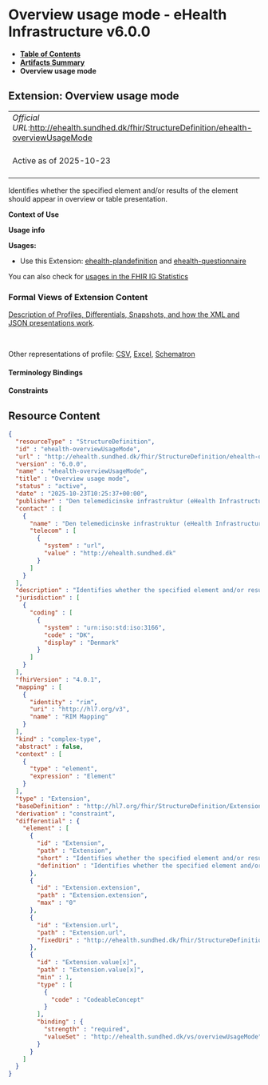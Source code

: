 # Overview usage mode - eHealth Infrastructure v6.0.0

* [**Table of Contents**](toc.md)
* [**Artifacts Summary**](artifacts.md)
* **Overview usage mode**

## Extension: Overview usage mode 

| | |
| :--- | :--- |
| *Official URL*:http://ehealth.sundhed.dk/fhir/StructureDefinition/ehealth-overviewUsageMode | *Version*:6.0.0 |
| Active as of 2025-10-23 | *Computable Name*:ehealth-overviewUsageMode |

Identifies whether the specified element and/or results of the element should appear in overview or table presentation.

**Context of Use**

**Usage info**

**Usages:**

* Use this Extension: [ehealth-plandefinition](StructureDefinition-ehealth-plandefinition.md) and [ehealth-questionnaire](StructureDefinition-ehealth-questionnaire.md)

You can also check for [usages in the FHIR IG Statistics](https://packages2.fhir.org/xig/dk.ehealth.sundhed.fhir.ig.core|current/StructureDefinition/ehealth-overviewUsageMode)

### Formal Views of Extension Content

 [Description of Profiles, Differentials, Snapshots, and how the XML and JSON presentations work](http://build.fhir.org/ig/FHIR/ig-guidance/readingIgs.html#structure-definitions). 

 

Other representations of profile: [CSV](StructureDefinition-ehealth-overviewUsageMode.csv), [Excel](StructureDefinition-ehealth-overviewUsageMode.xlsx), [Schematron](StructureDefinition-ehealth-overviewUsageMode.sch) 

#### Terminology Bindings

#### Constraints



## Resource Content

```json
{
  "resourceType" : "StructureDefinition",
  "id" : "ehealth-overviewUsageMode",
  "url" : "http://ehealth.sundhed.dk/fhir/StructureDefinition/ehealth-overviewUsageMode",
  "version" : "6.0.0",
  "name" : "ehealth-overviewUsageMode",
  "title" : "Overview usage mode",
  "status" : "active",
  "date" : "2025-10-23T10:25:37+00:00",
  "publisher" : "Den telemedicinske infrastruktur (eHealth Infrastructure)",
  "contact" : [
    {
      "name" : "Den telemedicinske infrastruktur (eHealth Infrastructure)",
      "telecom" : [
        {
          "system" : "url",
          "value" : "http://ehealth.sundhed.dk"
        }
      ]
    }
  ],
  "description" : "Identifies whether the specified element and/or results of the element should appear in overview or table presentation.",
  "jurisdiction" : [
    {
      "coding" : [
        {
          "system" : "urn:iso:std:iso:3166",
          "code" : "DK",
          "display" : "Denmark"
        }
      ]
    }
  ],
  "fhirVersion" : "4.0.1",
  "mapping" : [
    {
      "identity" : "rim",
      "uri" : "http://hl7.org/v3",
      "name" : "RIM Mapping"
    }
  ],
  "kind" : "complex-type",
  "abstract" : false,
  "context" : [
    {
      "type" : "element",
      "expression" : "Element"
    }
  ],
  "type" : "Extension",
  "baseDefinition" : "http://hl7.org/fhir/StructureDefinition/Extension",
  "derivation" : "constraint",
  "differential" : {
    "element" : [
      {
        "id" : "Extension",
        "path" : "Extension",
        "short" : "Identifies whether the specified element and/or results of the element should appear in overview or table presentation.",
        "definition" : "Identifies whether the specified element and/or results of the element should appear in overview or table presentation."
      },
      {
        "id" : "Extension.extension",
        "path" : "Extension.extension",
        "max" : "0"
      },
      {
        "id" : "Extension.url",
        "path" : "Extension.url",
        "fixedUri" : "http://ehealth.sundhed.dk/fhir/StructureDefinition/ehealth-overviewUsageMode"
      },
      {
        "id" : "Extension.value[x]",
        "path" : "Extension.value[x]",
        "min" : 1,
        "type" : [
          {
            "code" : "CodeableConcept"
          }
        ],
        "binding" : {
          "strength" : "required",
          "valueSet" : "http://ehealth.sundhed.dk/vs/overviewUsageMode"
        }
      }
    ]
  }
}

```
